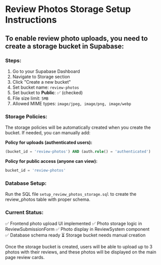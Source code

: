 # Review Photos Storage Setup Instructions

## To enable review photo uploads, you need to create a storage bucket in Supabase:

### Steps:
1. Go to your Supabase Dashboard
2. Navigate to Storage section
3. Click "Create a new bucket"
4. Set bucket name: `review-photos`
5. Set bucket to **Public**: ✅ (checked)
6. File size limit: `5MB`
7. Allowed MIME types: `image/jpeg, image/png, image/webp`

### Storage Policies:
The storage policies will be automatically created when you create the bucket. If needed, you can manually add:

**Policy for uploads (authenticated users):**
```sql
(bucket_id = 'review-photos') AND (auth.role() = 'authenticated')
```

**Policy for public access (anyone can view):**
```sql
bucket_id = 'review-photos'
```

### Database Setup:
Run the SQL file `setup_review_photos_storage.sql` to create the review_photos table with proper schema.

### Current Status:
✅ Frontend photo upload UI implemented
✅ Photo storage logic in ReviewSubmissionForm
✅ Photo display in ReviewSystem component  
✅ Database schema ready
⏳ Storage bucket needs manual creation

Once the storage bucket is created, users will be able to upload up to 3 photos with their reviews, and these photos will be displayed on the main page review cards.
